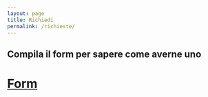 ```yaml
---
layout: page
title: Richiedi
permalink: /richieste/
---
```


## Compila il form per sapere come averne uno

# <a href="https://forms.gle/roa6yLXMy9nKNotFA">Form</a>